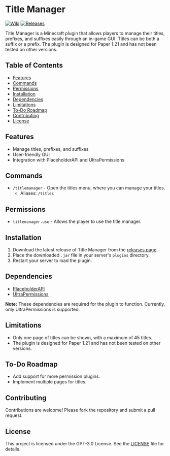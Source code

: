 # Title Manager

[![Wiki](https://img.shields.io/badge/wiki-Title%20Manager%20Wiki-blue)](https://github.com/cosmin1805/TitleManager/wiki)
[![Releases](https://img.shields.io/github/v/release/cosmin1805/TitleManager)](https://github.com/cosmin1805/TitleManager/releases)

Title Manager is a Minecraft plugin that allows players to manage their titles, prefixes, and suffixes easily through an in-game GUI. Titles can be both a suffix or a prefix. The plugin is designed for Paper 1.21 and has not been tested on other versions.

## Table of Contents

- [Features](#features)
- [Commands](#commands)
- [Permissions](#permissions)
- [Installation](#installation)
- [Dependencies](#dependencies)
- [Limitations](#limitations)
- [To-Do Roadmap](#to-do-roadmap)
- [Contributing](#contributing)
- [License](#license)

## Features

- Manage titles, prefixes, and suffixes
- User-friendly GUI
- Integration with PlaceholderAPI and UltraPermissions

## Commands

- `/titlemanager` - Open the titles menu, where you can manage your titles.
    - Aliases: `/titles`

## Permissions

- `titlemanager.use` - Allows the player to use the title manager.

## Installation

1. Download the latest release of Title Manager from the [releases page](https://github.com/cosmin1805/TitleManager/releases).
2. Place the downloaded `.jar` file in your server's `plugins` directory.
3. Restart your server to load the plugin.

## Dependencies

- [PlaceholderAPI](https://www.spigotmc.org/resources/placeholderapi.6245/)
- [UltraPermissions](https://www.spigotmc.org/resources/ultra-permissions.42678/)

**Note:** These dependencies are required for the plugin to function. Currently, only UltraPermissions is supported.

## Limitations

- Only one page of titles can be shown, with a maximum of 45 titles.
- The plugin is designed for Paper 1.21 and has not been tested on other versions.

## To-Do Roadmap

- Add support for more permission plugins.
- Implement multiple pages for titles.

## Contributing

Contributions are welcome! Please fork the repository and submit a pull request.

## License

This project is licensed under the GPT-3.0 License. See the [LICENSE](LICENSE) file for details.